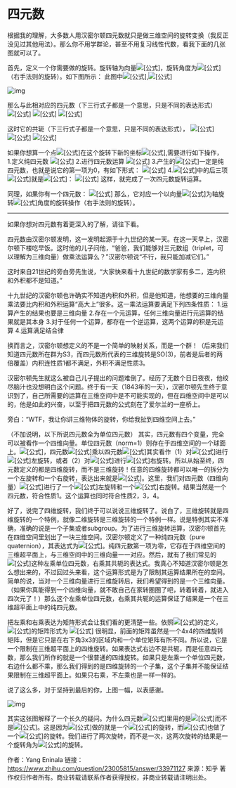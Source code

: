 # 四元数



根据我的理解，大多数人用汉密尔顿四元数就只是做三维空间的旋转变换（我反正没见过其他用法）。那么你不用学群论，甚至不用复习线性代数，看我下面的几张图就可以了。

首先，定义一个你需要做的旋转。旋转轴为向量![[公式]](https://www.zhihu.com/equation?tex=v%3D%28vx%2Cvy%2Cvz%29)，旋转角度为![[公式]](https://www.zhihu.com/equation?tex=%5Ctheta+)（右手法则的旋转）。如下图所示：
此图中![[公式]](https://www.zhihu.com/equation?tex=v%3D%28%5Cfrac%7B1%7D%7B%5Csqrt%7B14%7D+%7D+%2C%5Cfrac%7B2%7D%7B%5Csqrt%7B14%7D+%7D+%2C%5Cfrac%7B3%7D%7B%5Csqrt%7B14%7D+%7D%29),![[公式]](https://www.zhihu.com/equation?tex=%5Ctheta+%3D%5Cfrac%7B%5Cpi+%7D%7B3%7D+)

![img](https://pic4.zhimg.com/80/c089c595ab174b5c6886bfc4285460f8_1440w.jpg?source=1940ef5c)


那么与此相对应的四元数（下三行式子都是一个意思，只是不同的表达形式）
![[公式]](https://www.zhihu.com/equation?tex=q%3D%28cos%28%5Cfrac%7B%5Ctheta+%7D%7B2%7D+%29%2Csin%28%5Cfrac%7B%5Ctheta+%7D%7B2%7D+%29%2Avx%2Csin%28%5Cfrac%7B%5Ctheta+%7D%7B2%7D+%29%2Avy%2Csin%28%5Cfrac%7B%5Ctheta+%7D%7B2%7D+%29%2Avz%29)
![[公式]](https://www.zhihu.com/equation?tex=q%3D%28cos%28%5Cfrac%7B%5Cpi+%7D%7B6%7D+%29%2Csin%28%5Cfrac%7B%5Cpi+%7D%7B6%7D+%29%2A%5Cfrac%7B1%7D%7B%5Csqrt%7B14%7D+%7D+%2Csin%28%5Cfrac%7B%5Cpi+%7D%7B6%7D+%29%2A%5Cfrac%7B2%7D%7B%5Csqrt%7B14%7D+%7D%2Csin%28%5Cfrac%7B%5Cpi+%7D%7B6%7D+%29%2A%5Cfrac%7B3%7D%7B%5Csqrt%7B14%7D+%7D%29)
![[公式]](https://www.zhihu.com/equation?tex=q%3Dcos%28%5Cfrac%7B%5Cpi+%7D%7B6%7D+%29%2Bsin%28%5Cfrac%7B%5Cpi+%7D%7B6%7D+%29%2A%5Cfrac%7B1%7D%7B%5Csqrt%7B14%7D+%7Di+%2Bsin%28%5Cfrac%7B%5Cpi+%7D%7B6%7D+%29%2A%5Cfrac%7B2%7D%7B%5Csqrt%7B14%7D+%7Dj%2Bsin%28%5Cfrac%7B%5Cpi+%7D%7B6%7D+%29%2A%5Cfrac%7B3%7D%7B%5Csqrt%7B14%7D+%7Dk)



这时它的共轭（下三行式子都是一个意思，只是不同的表达形式），
![[公式]](https://www.zhihu.com/equation?tex=q%5E%7B-1%7D+%3D%28cos%28%5Cfrac%7B%5Ctheta+%7D%7B2%7D+%29%2C-sin%28%5Cfrac%7B%5Ctheta+%7D%7B2%7D+%29%2Avx%2C-sin%28%5Cfrac%7B%5Ctheta+%7D%7B2%7D+%29%2Avy%2C-sin%28%5Cfrac%7B%5Ctheta+%7D%7B2%7D+%29%2Avz%29)
![[公式]](https://www.zhihu.com/equation?tex=q%5E%7B-1%7D+%3D%28cos%28%5Cfrac%7B%5Cpi+%7D%7B6%7D+%29%2C-sin%28%5Cfrac%7B%5Cpi+%7D%7B6%7D+%29%2A%5Cfrac%7B1%7D%7B%5Csqrt%7B14%7D+%7D+%2C-sin%28%5Cfrac%7B%5Cpi+%7D%7B6%7D+%29%2A%5Cfrac%7B2%7D%7B%5Csqrt%7B14%7D+%7D%2C-sin%28%5Cfrac%7B%5Cpi+%7D%7B6%7D+%29%2A%5Cfrac%7B3%7D%7B%5Csqrt%7B14%7D+%7D%29)
![[公式]](https://www.zhihu.com/equation?tex=q%5E%7B-1%7D+%3Dcos%28%5Cfrac%7B%5Cpi+%7D%7B6%7D+%29-sin%28%5Cfrac%7B%5Cpi+%7D%7B6%7D+%29%2A%5Cfrac%7B1%7D%7B%5Csqrt%7B14%7D+%7Di+-sin%28%5Cfrac%7B%5Cpi+%7D%7B6%7D+%29%2A%5Cfrac%7B2%7D%7B%5Csqrt%7B14%7D+%7Dj-sin%28%5Cfrac%7B%5Cpi+%7D%7B6%7D+%29%2A%5Cfrac%7B3%7D%7B%5Csqrt%7B14%7D+%7Dk)

如果你想算一个点![[公式]](https://www.zhihu.com/equation?tex=w%3D%28wx%2Cwy%2Cwz%29)在这个旋转下新的坐标![[公式]](https://www.zhihu.com/equation?tex=w%5E%7B%27%7D+),需要进行如下操作，
1.定义纯四元数
![[公式]](https://www.zhihu.com/equation?tex=qw%3D%280%2Cwx%2Cwy%2Cwz%29%3D0%2Bwx%2Ai%2Bwy%2Aj%2Bwz%2Ak)
2.进行四元数运算
![[公式]](https://www.zhihu.com/equation?tex=qw%5E%7B%27%7D+%3Dq%2Aqw%2Aq%5E%7B-1%7D++)
3.产生的![[公式]](https://www.zhihu.com/equation?tex=qw%5E%7B%27%7D+)一定是纯四元数，也就是说它的第一项为0，有如下形式：
![[公式]](https://www.zhihu.com/equation?tex=qw%5E%7B%27%7D+%3D%280%2Cwx%5E%7B%27%7D%2Cwy%5E%7B%27%7D%2Cwz%5E%7B%27%7D%29%3D0%2Bwx%5E%7B%27%7D%2Ai%2Bwy%5E%7B%27%7D%2Aj%2Bwz%5E%7B%27%7D%2Ak)
4.![[公式]](https://www.zhihu.com/equation?tex=qw%5E%7B%27%7D)中的后三项![[公式]](https://www.zhihu.com/equation?tex=%28wx%5E%7B%27%7D%2Cwy%5E%7B%27%7D%2Cwz%5E%7B%27%7D%29)就是![[公式]](https://www.zhihu.com/equation?tex=w%5E%7B%27%7D+)：
![[公式]](https://www.zhihu.com/equation?tex=w%5E%7B%27%7D+%3D%28wx%5E%7B%27%7D%2Cwy%5E%7B%27%7D%2Cwz%5E%7B%27%7D%29)
这样，就完成了一次四元数旋转运算。

同理，如果你有一个四元数：
![[公式]](https://www.zhihu.com/equation?tex=q%3D%28q1%2Cq2%2Cq3%2Cq4%29%3D%28cos%28%5Cfrac%7B%5Ctheta+%7D%7B2%7D+%29%2Csin%28%5Cfrac%7B%5Ctheta+%7D%7B2%7D+%29%2Avx%2Csin%28%5Cfrac%7B%5Ctheta+%7D%7B2%7D+%29%2Avy%2Csin%28%5Cfrac%7B%5Ctheta+%7D%7B2%7D+%29%2Avz%29)
那么，它对应一个以向量![[公式]](https://www.zhihu.com/equation?tex=v%3D%28vx%2Cvy%2Cvz%29)为轴旋转![[公式]](https://www.zhihu.com/equation?tex=%5Ctheta+)角度的旋转操作（右手法则的旋转）。

***********************************************************************************************************
如果你想对四元数有着更深入的了解，请往下看。

四元数由汉密尔顿发明，这一发明起源于十九世纪的某一天。在这一天早上，汉密尔顿下楼吃早饭。这时他的儿子问他，“爸爸，我们能够对三元数组（triplet，可以理解为三维向量）做乘法运算么？”汉密尔顿说“不行，我只能加减它们。”

这时来自21世纪的旁白旁先生说，“大家快来看十九世纪的数学家有多二，连内积和外积都不是知道。”

十九世纪的汉密尔顿也许确实不知道内积和外积，但是他知道，他想要的三维向量乘法要比内积和外积运算“高大上”很多。这一乘法运算要满足下列四条性质：
1.运算产生的结果也要是三维向量
2.存在一个元运算，任何三维向量进行元运算的结果就是其本身
3.对于任何一个运算，都存在一个逆运算，这两个运算的积是元运算
4.运算满足结合律

换而言之，汉密尔顿想定义的不是一个简单的映射关系，而是一个群！（后来我们知道四元数所在群为S3，而四元数所代表的三维旋转是SO(3)，前者是后者的两倍覆盖）内积连性质1都不满足，外积不满足性质3。

汉密尔顿先生就这么被自己儿子提出的问题难倒了。经历了无数个日日夜夜，他绞尽脑汁也没想明白这个问题。终于有一天（1843年的一天），汉密尔顿先生终于意识到了，自己所需要的运算在三维空间中是不可能实现的，但在四维空间中是可以的，他是如此的兴奋，以至于把四元数的公式刻在了爱尔兰的一座桥上。

旁白：“WTF，我让你讲三维物体的旋转，你给我扯到四维空间上去。”

（不加说明，以下所说四元数全为单位四元数）
其实，四元数有四个变量，完全可以被看作一个四维向量。单位四元数（norm=1）则存在于四维空间的一个球面上。![[公式]](https://www.zhihu.com/equation?tex=q_%7Ba%7Dq_%7Bb%7D)，四元数![[公式]](https://www.zhihu.com/equation?tex=q_%7Ba%7D)乘以四元数![[公式]](https://www.zhihu.com/equation?tex=q_%7Bb%7D)其实看作（1）对![[公式]](https://www.zhihu.com/equation?tex=q_%7Ba%7D)进行![[公式]](https://www.zhihu.com/equation?tex=q_%7Bb%7D)左旋转，或者（2）对![[公式]](https://www.zhihu.com/equation?tex=q_%7Bb%7D)进行![[公式]](https://www.zhihu.com/equation?tex=q_%7Ba%7D)右旋转。所以从始至终，四元数定义的都是四维旋转，而不是三维旋转！任意的四维旋转都可以唯一的拆分为一个左旋转和一个右旋转，表达出来就是![[公式]](https://www.zhihu.com/equation?tex=q_%7B_%7BL%7D%7Dpq_%7B_%7BR%7D%7D)。这里，我们对四元数（四维向量）![[公式]](https://www.zhihu.com/equation?tex=p)进行了一个![[公式]](https://www.zhihu.com/equation?tex=q_%7B_%7BL%7D%7D)左旋转和一个![[公式]](https://www.zhihu.com/equation?tex=q_%7B_%7BR%7D%7D)右旋转。结果当然是一个四元数，符合性质1。这个运算也同时符合性质2，3，4。

好了，说完了四维旋转，我们终于可以说说三维旋转了。说白了，三维旋转就是四维旋转的一个特例，就像二维旋转是三维旋转的一个特例一样。说是特例其实不准确，准确的说是一个子集或者subgroup。为了进行三维旋转运算，汉密尔顿首先在四维空间里划出了一块三维空间。汉密尔顿定义了一种纯四元数（pure quaternion），其表达式为![[公式]](https://www.zhihu.com/equation?tex=qw%3D%280%2Cwx%2Cwy%2Cwz%29)。纯四元数第一项为零，它存在于四维空间的三维超平面上，与三维空间中的三维向量一一对应。然后，就有了我们常见的![[公式]](https://www.zhihu.com/equation?tex=q%2Aqw%2Aq%5E%7B-1%7D++)这种左乘单位四元数，右乘其共轭的表达式。我真心不知道汉密尔顿是怎么想出来的，不过回过头来看，这个运算形式是为了限制其运算结果所在的空间。简单的说，当对一个三维向量进行三维旋转后，我们希望得到的是一个三维向量。（如果你真能得到一个四维向量，就不敢自己在家转圈圈了吧，转着转着，就进入四次元了！）那么这个左乘单位四元数，右乘其共轭的运算保证了结果是一个在三维超平面上中的纯四元数。

把左乘和右乘表达为矩阵形式会让我们看的更清楚一些。依照![[公式]](https://www.zhihu.com/equation?tex=qw)的定义，![[公式]](https://www.zhihu.com/equation?tex=q%2Aqw%2Aq%5E%7B-1%7D++)的矩阵形式为
![[公式]](https://www.zhihu.com/equation?tex=%5Cleft%5B%0A++%5Cbegin%7Barray%7D%7B+c+c+c+c%7D%0A1+%26+0+%26+0+%26+0%5C%5C%0A++++0+%26+q_%7B1%7D%5E2%2Bq_%7B2%7D%5E2-q_%7B3%7D%5E2-q_%7B4%7D%5E2+%26+2q_%7B2%7Dq_%7B3%7D-2q_%7B1%7Dq_%7B4%7D+++++++++%26+2q_%7B2%7Dq_%7B4%7D%2B2q_%7B1%7Dq_%7B3%7D+++++++++%5C%5C%0A++0%26++++2q_%7B2%7Dq_%7B3%7D%2B2q_%7B1%7Dq_%7B4%7D+++++++++%26+q_%7B1%7D%5E2-q_%7B2%7D%5E2%2Bq_%7B3%7D%5E2-q_%7B4%7D%5E2+%26+2q_%7B3%7Dq_%7B4%7D-2q_%7B1%7Dq_%7B2%7D+++++++++%5C%5C%0A+++0+%26++2q_%7B2%7Dq_%7B4%7D-2q_%7B1%7Dq_%7B3%7D+++++++++%26+2q_%7B3%7Dq_%7B4%7D%2B2q_%7B1%7Dq_%7B2%7D+++++++++%26+q_%7B1%7D%5E2-q_%7B2%7D%5E2-q_%7B3%7D%5E2%2Bq_%7B4%7D%5E2%0A++%5Cend%7Barray%7D+%5Cright%5D%0A%5Cleft%5B%0A++%5Cbegin%7Barray%7D%7B+c+%7D%0A0%5C%5C+wx%5C%5C+wy%5C%5C+wz%0A++%5Cend%7Barray%7D+%5Cright%5D)
很明显，前面的矩阵虽然是一个4x4的四维旋转矩阵，但是它只是在右下角3x3的区域内和一个单位矩阵有所不同。所以说，它是一个限制在三维超平面上的四维旋转。如果表达式右边不是共轭，而是任意四元数，那么我们所作的就是一个很普通的四维旋转。如果只是左乘一个单位四元数，右边什么都不乘，那么我们得到的是四维旋转的一个子集，这个子集并不能保证结果限制在三维超平面上。如果只右乘，不左乘也是一样一样的。

说了这么多，对于坚持到最后的你，上图一幅，以表感谢。

![img](https://pic3.zhimg.com/50/c1a4657d87e2d863fd00439397783475_hd.jpg?source=1940ef5c)


其实这张图解释了一个长久的疑问。为什么四元数![[公式]](https://www.zhihu.com/equation?tex=q%3D%28cos%28%5Cfrac%7B%5Ctheta+%7D%7B2%7D+%29%2Csin%28%5Cfrac%7B%5Ctheta+%7D%7B2%7D+%29%2Avx%2Csin%28%5Cfrac%7B%5Ctheta+%7D%7B2%7D+%29%2Avy%2Csin%28%5Cfrac%7B%5Ctheta+%7D%7B2%7D+%29%2Avz%29)里用的是![[公式]](https://www.zhihu.com/equation?tex=%5Cfrac%7B%5Ctheta+%7D%7B2%7D+)而不是![[公式]](https://www.zhihu.com/equation?tex=%5Ctheta)。这是因为![[公式]](https://www.zhihu.com/equation?tex=q)做的就是一个![[公式]](https://www.zhihu.com/equation?tex=%5Cfrac%7B%5Ctheta+%7D%7B2%7D+)的旋转，而![[公式]](https://www.zhihu.com/equation?tex=q%5E%7B-1%7D)也做了一个![[公式]](https://www.zhihu.com/equation?tex=%5Cfrac%7B%5Ctheta+%7D%7B2%7D+)的旋转。我们进行了两次旋转，而不是一次，这两次旋转的结果是一个旋转角为![[公式]](https://www.zhihu.com/equation?tex=%5Ctheta)的旋转。



作者：Yang Eninala
链接：https://www.zhihu.com/question/23005815/answer/33971127
来源：知乎
著作权归作者所有。商业转载请联系作者获得授权，非商业转载请注明出处。